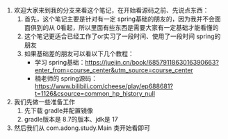1. 欢迎大家来到我的分支来看这个笔记，在开始看源码之前、先说点东西：
   1. 首先，这个笔记主要是针对有一定 spring基础的朋友的，因为我并不会面面俱到的从 0看起，所以里面有些东西是需要大家有一定基础才能看懂的
   2. 这个笔记更适合已经工作了or实习了一段时间、使用了一段时间 spring的朋友
   3. 如果基础差的朋友可以看以下几个教程：
      * 学习 spring基础：https://juejin.cn/book/6857911863016390663?enter_from=course_center&utm_source=course_center
      * 楠老师的 spring源码：https://www.bilibili.com/cheese/play/ep688681?t=1126&csource=common_hp_history_null
2. 我们先做一些准备工作
   1. 先下载 gradle并配置镜像
   2. gradle版本是 8.7的版本、jdk是 17
3. 然后我们从 com.adong.study.Main 类开始看即可